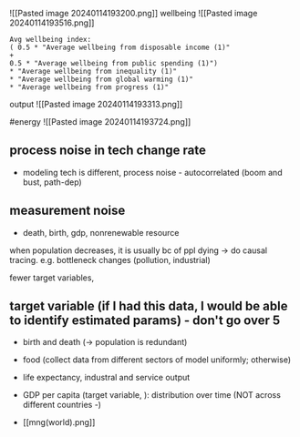 ![[Pasted image 20240114193200.png]]
wellbeing
![[Pasted image 20240114193516.png]]
```
Avg wellbeing index:
( 0.5 * "Average wellbeing from disposable income (1)"
+
0.5 * "Average wellbeing from public spending (1)")
* "Average wellbeing from inequality (1)"
* "Average wellbeing from global warming (1)"
* "Average wellbeing from progress (1)"
```

output 
![[Pasted image 20240114193313.png]]


#energy
![[Pasted image 20240114193724.png]]
## process noise in tech change rate
- modeling tech is different, process noise - autocorrelated (boom and bust, path-dep)

## measurement noise
- death, birth, gdp, nonrenewable resource


when population decreases, it is usually bc of ppl dying -> do causal tracing. e.g. bottleneck changes (pollution, industrial)

fewer target variables, 

## target variable (if I had this data, I would be able to identify estimated params) - don't go over 5
- birth and death (-> population is redundant)
- food (collect data from different sectors of model uniformly; otherwise)
- life expectancy, industral and service output

- GDP per capita (target variable, ): distribution over time (NOT across different countries -)

- [[mng(world).png]]